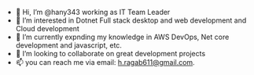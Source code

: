 - 👋 Hi, I’m @hany343 working as IT Team Leader
- 👀 I’m interested in Dotnet Full stack desktop and web development and Cloud development
- 🌱 I’m currently expnding my knowledge in AWS DevOps, Net core development and javascript, etc.
- 💞️ I’m looking to collaborate on great development projects
- 📫 you can reach me via email: h.ragab611@gmail.com.

<!---
hany343/hany343 is a ✨ special ✨ repository because its `README.md` (this file) appears on your GitHub profile.
You can click the Preview link to take a look at your changes.
--->
